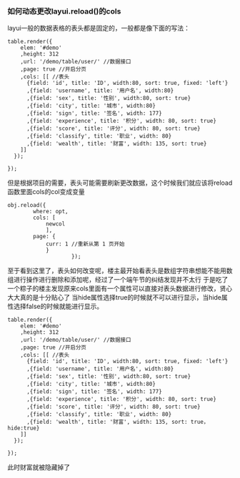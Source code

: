 ### 如何动态更改layui.reload()的cols
layui一般的数据表格的表头都是固定的，一般都是像下面的写法：
```
table.render({
    elem: '#demo'
    ,height: 312
    ,url: '/demo/table/user/' //数据接口
    ,page: true //开启分页
    ,cols: [[ //表头
      {field: 'id', title: 'ID', width:80, sort: true, fixed: 'left'}
      ,{field: 'username', title: '用户名', width:80}
      ,{field: 'sex', title: '性别', width:80, sort: true}
      ,{field: 'city', title: '城市', width:80} 
      ,{field: 'sign', title: '签名', width: 177}
      ,{field: 'experience', title: '积分', width: 80, sort: true}
      ,{field: 'score', title: '评分', width: 80, sort: true}
      ,{field: 'classify', title: '职业', width: 80}
      ,{field: 'wealth', title: '财富', width: 135, sort: true}
    ]]
  });
  
});
```

但是根据项目的需要，表头可能需要刷新更改数据，这个时候我们就应该将reload函数里面cols的col变成变量
```
obj.reload({
        where: opt,
        cols: [
            newcol
            ],
        page: {
            curr: 1 //重新从第 1 页开始
            }
                    });
```
至于看到这里了，表头如何改变呢，楼主最开始看表头是数组字符串想能不能用数组进行操作进行删除和添加呢，经过了一个端午节的纠结发现并不太行
于是吃了一个粽子的楼主发现原来cols里面有一个属性可以直接对表头数据进行修改，贤心大大真的是十分贴心了
当hide属性选择true的时候就不可以进行显示，当hide属性选择false的时候就能进行显示。

```
table.render({
    elem: '#demo'
    ,height: 312
    ,url: '/demo/table/user/' //数据接口
    ,page: true //开启分页
    ,cols: [[ //表头
      {field: 'id', title: 'ID', width:80, sort: true, fixed: 'left'}
      ,{field: 'username', title: '用户名', width:80}
      ,{field: 'sex', title: '性别', width:80, sort: true}
      ,{field: 'city', title: '城市', width:80} 
      ,{field: 'sign', title: '签名', width: 177}
      ,{field: 'experience', title: '积分', width: 80, sort: true}
      ,{field: 'score', title: '评分', width: 80, sort: true}
      ,{field: 'classify', title: '职业', width: 80}
      ,{field: 'wealth', title: '财富', width: 135, sort: true，hide:true}
    ]]
  });
  
});
```
此时财富就被隐藏掉了